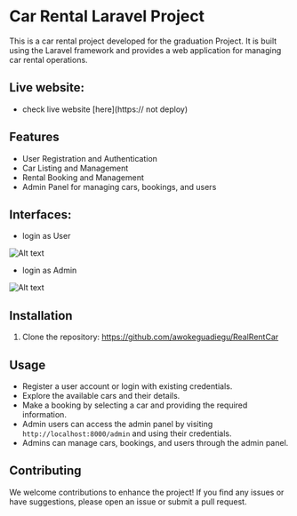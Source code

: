 # Car Rental Laravel Project

This is a car rental project developed for the graduation Project. It is built using the Laravel framework and provides a web application for managing car rental operations.

## Live website:

- check live website [here](https:// not deploy)

## Features

-   User Registration and Authentication
-   Car Listing and Management
-   Rental Booking and Management
-   Admin Panel for managing cars, bookings, and users


## Interfaces:

- login as User

![Alt text](public/user_iinterface.gif)

- login as Admin

![Alt text](public/admin_iinterface.gif)




## Installation

1. Clone the repository: https://github.com/awokeguadiegu/RealRentCar

## Usage

-   Register a user account or login with existing credentials.
-   Explore the available cars and their details.
-   Make a booking by selecting a car and providing the required information.
-   Admin users can access the admin panel by visiting `http://localhost:8000/admin` and using their credentials.
-   Admins can manage cars, bookings, and users through the admin panel.

## Contributing

We welcome contributions to enhance the project! If you find any issues or have suggestions, please open an issue or submit a pull request.

